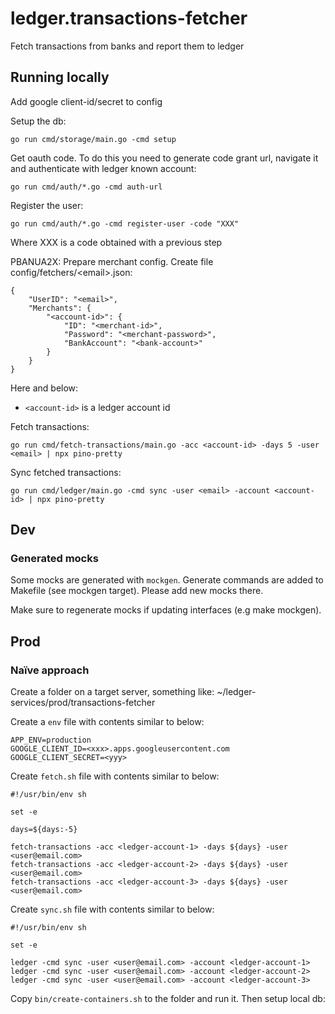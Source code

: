 # ledger.transactions-fetcher
Fetch transactions from banks and report them to ledger

## Running locally

Add google client-id/secret to config

Setup the db:
```
go run cmd/storage/main.go -cmd setup
```

Get oauth code. To do this you need to generate code grant url, navigate it and authenticate with ledger known account:
```
go run cmd/auth/*.go -cmd auth-url
```

Register the user:
```
go run cmd/auth/*.go -cmd register-user -code "XXX"
```
Where XXX is a code obtained with a previous step

PBANUA2X: Prepare merchant config. Create file config/fetchers/\<email\>.json:
```
{
    "UserID": "<email>",
    "Merchants": {
        "<account-id>": {
            "ID": "<merchant-id>",
            "Password": "<merchant-password>",
            "BankAccount": "<bank-account>"
        }
    }
}
```

Here and below:
* `<account-id>` is a ledger account id

Fetch transactions:

```
go run cmd/fetch-transactions/main.go -acc <account-id> -days 5 -user <email> | npx pino-pretty
```

Sync fetched transactions:

```
go run cmd/ledger/main.go -cmd sync -user <email> -account <account-id> | npx pino-pretty
```

## Dev

### Generated mocks

Some mocks are generated with `mockgen`. Generate commands are added to Makefile (see mockgen target). Please add new mocks there.

Make sure to regenerate mocks if updating interfaces (e.g make mockgen).

## Prod

### Naïve approach

Create a folder on a target server, something like: ~/ledger-services/prod/transactions-fetcher

Create a `env` file with contents similar to below:
```
APP_ENV=production
GOOGLE_CLIENT_ID=<xxx>.apps.googleusercontent.com
GOOGLE_CLIENT_SECRET=<yyy>
```

Create `fetch.sh` file with contents similar to below:
```
#!/usr/bin/env sh

set -e

days=${days:-5}

fetch-transactions -acc <ledger-account-1> -days ${days} -user <user@email.com>
fetch-transactions -acc <ledger-account-2> -days ${days} -user <user@email.com>
fetch-transactions -acc <ledger-account-3> -days ${days} -user <user@email.com>
```

Create `sync.sh` file with contents similar to below:
```
#!/usr/bin/env sh

set -e

ledger -cmd sync -user <user@email.com> -account <ledger-account-1>
ledger -cmd sync -user <user@email.com> -account <ledger-account-2>
ledger -cmd sync -user <user@email.com> -account <ledger-account-3>
```

Copy `bin/create-containers.sh` to the folder and run it. Then setup local db:

```
```